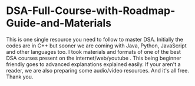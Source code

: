 # DSA-Full-Course-with-Roadmap-Guide-and-Materials
This is one single resource you need to follow to master DSA. Initially the codes are in C++ but sooner we are coming with Java, Python, JavaScript and other languages too. I took materials and formats of one of the best DSA courses present on the internet/web/youtube . This being beginner friendly goes to advanced explanations explained easily. If your aren't a reader, we are also preparing some audio/video resources. And it's all free. Thank you.
